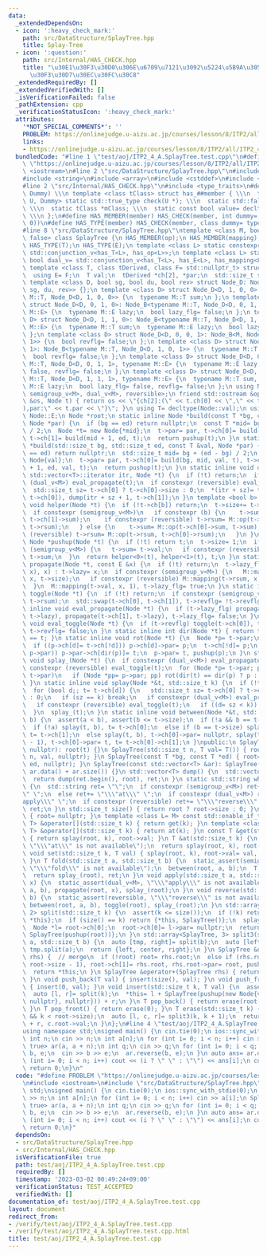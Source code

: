 ```yaml
---
data:
  _extendedDependsOn:
  - icon: ':heavy_check_mark:'
    path: src/DataStructure/SplayTree.hpp
    title: Splay-Tree
  - icon: ':question:'
    path: src/Internal/HAS_CHECK.hpp
    title: "\u30E1\u30F3\u30D0\u306E\u6709\u7121\u3092\u5224\u5B9A\u3059\u308B\u30C6\
      \u30F3\u30D7\u30EC\u30FC\u30C8"
  _extendedRequiredBy: []
  _extendedVerifiedWith: []
  _isVerificationFailed: false
  _pathExtension: cpp
  _verificationStatusIcon: ':heavy_check_mark:'
  attributes:
    '*NOT_SPECIAL_COMMENTS*': ''
    PROBLEM: https://onlinejudge.u-aizu.ac.jp/courses/lesson/8/ITP2/all/ITP2_4_A
    links:
    - https://onlinejudge.u-aizu.ac.jp/courses/lesson/8/ITP2/all/ITP2_4_A
  bundledCode: "#line 1 \"test/aoj/ITP2_4_A.SplayTree.test.cpp\"\n#define PROBLEM\
    \ \"https://onlinejudge.u-aizu.ac.jp/courses/lesson/8/ITP2/all/ITP2_4_A\"\n#include\
    \ <iostream>\n#line 2 \"src/DataStructure/SplayTree.hpp\"\n#include <vector>\n\
    #include <string>\n#include <array>\n#include <cstddef>\n#include <cassert>\n\
    #line 2 \"src/Internal/HAS_CHECK.hpp\"\n#include <type_traits>\n#define HAS_CHECK(member,\
    \ Dummy) \\\n template <class tClass> struct has_##member { \\\n  template <class\
    \ U, Dummy> static std::true_type check(U *); \\\n  static std::false_type check(...);\
    \ \\\n  static tClass *mClass; \\\n  static const bool value= decltype(check(mClass))::value;\
    \ \\\n };\n#define HAS_MEMBER(member) HAS_CHECK(member, int dummy= (&U::member,\
    \ 0))\n#define HAS_TYPE(member) HAS_CHECK(member, class dummy= typename U::member)\n\
    #line 8 \"src/DataStructure/SplayTree.hpp\"\ntemplate <class M, bool reversible=\
    \ false> class SplayTree {\n HAS_MEMBER(op);\n HAS_MEMBER(mapping);\n HAS_MEMBER(composition);\n\
    \ HAS_TYPE(T);\n HAS_TYPE(E);\n template <class L> static constexpr bool semigroup_v=\
    \ std::conjunction_v<has_T<L>, has_op<L>>;\n template <class L> static constexpr\
    \ bool dual_v= std::conjunction_v<has_T<L>, has_E<L>, has_mapping<L>, has_composition<L>>;\n\
    \ template <class T, class tDerived, class F= std::nullptr_t> struct Node_B {\n\
    \  using E= F;\n  T val;\n  tDerived *ch[2], *par;\n  std::size_t size;\n };\n\
    \ template <class D, bool sg, bool du, bool rev> struct Node_D: Node_B<M, Node_D<D,\
    \ sg, du, rev>> {};\n template <class D> struct Node_D<D, 1, 0, 0>: Node_B<typename\
    \ M::T, Node_D<D, 1, 0, 0>> {\n  typename M::T sum;\n };\n template <class D>\
    \ struct Node_D<D, 0, 1, 0>: Node_B<typename M::T, Node_D<D, 0, 1, 0>, typename\
    \ M::E> {\n  typename M::E lazy;\n  bool lazy_flg= false;\n };\n template <class\
    \ D> struct Node_D<D, 1, 1, 0>: Node_B<typename M::T, Node_D<D, 1, 1, 0>, typename\
    \ M::E> {\n  typename M::T sum;\n  typename M::E lazy;\n  bool lazy_flg= false;\n\
    \ };\n template <class D> struct Node_D<D, 0, 0, 1>: Node_B<M, Node_D<D, 0, 0,\
    \ 1>> {\n  bool revflg= false;\n };\n template <class D> struct Node_D<D, 1, 0,\
    \ 1>: Node_B<typename M::T, Node_D<D, 1, 0, 1>> {\n  typename M::T sum, rsum;\n\
    \  bool revflg= false;\n };\n template <class D> struct Node_D<D, 0, 1, 1>: Node_B<typename\
    \ M::T, Node_D<D, 0, 1, 1>, typename M::E> {\n  typename M::E lazy;\n  bool lazy_flg=\
    \ false, revflg= false;\n };\n template <class D> struct Node_D<D, 1, 1, 1>: Node_B<typename\
    \ M::T, Node_D<D, 1, 1, 1>, typename M::E> {\n  typename M::T sum, rsum;\n  typename\
    \ M::E lazy;\n  bool lazy_flg= false, revflg= false;\n };\n using Node= Node_D<void,\
    \ semigroup_v<M>, dual_v<M>, reversible>;\n friend std::ostream &operator<<(std::ostream\
    \ &os, Node t) { return os << \"{ch[2]:(\" << t.ch[0] << \",\" << t.ch[1] << \"\
    ),par:\" << t.par << \"}\"; }\n using T= decltype(Node::val);\n using E= typename\
    \ Node::E;\n Node *root;\n static inline Node *build(const T *bg, const T *ed,\
    \ Node *par) {\n  if (bg == ed) return nullptr;\n  const T *mid= bg + (ed - bg)\
    \ / 2;\n  Node *t= new Node{*mid};\n  t->par= par, t->ch[0]= build(bg, mid, t),\
    \ t->ch[1]= build(mid + 1, ed, t);\n  return pushup(t);\n }\n static inline Node\
    \ *build(std::size_t bg, std::size_t ed, const T &val, Node *par) {\n  if (bg\
    \ == ed) return nullptr;\n  std::size_t mid= bg + (ed - bg) / 2;\n  Node *t= new\
    \ Node{val};\n  t->par= par, t->ch[0]= build(bg, mid, val, t), t->ch[1]= build(mid\
    \ + 1, ed, val, t);\n  return pushup(t);\n }\n static inline void dump(typename\
    \ std::vector<T>::iterator itr, Node *t) {\n  if (!t) return;\n  if constexpr\
    \ (dual_v<M>) eval_propagate(t);\n  if constexpr (reversible) eval_toggle(t);\n\
    \  std::size_t sz= t->ch[0] ? t->ch[0]->size : 0;\n  *(itr + sz)= t->val, dump(itr,\
    \ t->ch[0]), dump(itr + sz + 1, t->ch[1]);\n }\n template <bool b> static inline\
    \ void helper(Node *t) {\n  if (!t->ch[b]) return;\n  t->size+= t->ch[b]->size;\n\
    \  if constexpr (semigroup_v<M>)\n   if constexpr (b) {\n    t->sum= M::op(t->sum,\
    \ t->ch[1]->sum);\n    if constexpr (reversible) t->rsum= M::op(t->ch[1]->rsum,\
    \ t->rsum);\n   } else {\n    t->sum= M::op(t->ch[0]->sum, t->sum);\n    if constexpr\
    \ (reversible) t->rsum= M::op(t->rsum, t->ch[0]->rsum);\n   }\n }\n static inline\
    \ Node *pushup(Node *t) {\n  if (!t) return t;\n  t->size= 1;\n  if constexpr\
    \ (semigroup_v<M>) {\n   t->sum= t->val;\n   if constexpr (reversible) t->rsum=\
    \ t->sum;\n  }\n  return helper<0>(t), helper<1>(t), t;\n }\n static inline void\
    \ propagate(Node *t, const E &x) {\n  if (!t) return;\n  t->lazy_flg ? (M::composition(t->lazy,\
    \ x), x) : t->lazy= x;\n  if constexpr (semigroup_v<M>) {\n   M::mapping(t->sum,\
    \ x, t->size);\n   if constexpr (reversible) M::mapping(t->rsum, x, t->size);\n\
    \  }\n  M::mapping(t->val, x, 1), t->lazy_flg= true;\n }\n static inline void\
    \ toggle(Node *t) {\n  if (!t) return;\n  if constexpr (semigroup_v<M>) std::swap(t->sum,\
    \ t->rsum);\n  std::swap(t->ch[0], t->ch[1]), t->revflg= !t->revflg;\n }\n static\
    \ inline void eval_propagate(Node *t) {\n  if (t->lazy_flg) propagate(t->ch[0],\
    \ t->lazy), propagate(t->ch[1], t->lazy), t->lazy_flg= false;\n }\n static inline\
    \ void eval_toggle(Node *t) {\n  if (t->revflg) toggle(t->ch[0]), toggle(t->ch[1]),\
    \ t->revflg= false;\n }\n static inline int dir(Node *t) { return t->par->ch[1]\
    \ == t; }\n static inline void rot(Node *t) {\n  Node *p= t->par;\n  int d= dir(t);\n\
    \  if ((p->ch[d]= t->ch[!d])) p->ch[d]->par= p;\n  t->ch[!d]= p;\n  if ((t->par=\
    \ p->par)) p->par->ch[dir(p)]= t;\n  p->par= t, pushup(p);\n }\n static inline\
    \ void splay_(Node *t) {\n  if constexpr (dual_v<M>) eval_propagate(t);\n  if\
    \ constexpr (reversible) eval_toggle(t);\n  for (Node *p= t->par; p; rot(t), p=\
    \ t->par)\n   if (Node *pp= p->par; pp) rot(dir(t) == dir(p) ? p : t);\n  pushup(t);\n\
    \ }\n static inline void splay(Node *&t, std::size_t k) {\n  if (!t) return;\n\
    \  for (bool d;; t= t->ch[d]) {\n   std::size_t sz= t->ch[0] ? t->ch[0]->size\
    \ : 0;\n   if (sz == k) break;\n   if constexpr (dual_v<M>) eval_propagate(t);\n\
    \   if constexpr (reversible) eval_toggle(t);\n   if ((d= sz < k)) k-= sz + 1;\n\
    \  }\n  splay_(t);\n }\n static inline void between(Node *&t, std::size_t a, std::size_t\
    \ b) {\n  assert(a < b), assert(b <= t->size);\n  if (!a && b == t->size) return;\n\
    \  if (!a) splay(t, b), t= t->ch[0];\n  else if (b == t->size) splay(t, a - 1),\
    \ t= t->ch[1];\n  else splay(t, b), t->ch[0]->par= nullptr, splay(t->ch[0], a\
    \ - 1), t->ch[0]->par= t, t= t->ch[0]->ch[1];\n }\npublic:\n SplayTree(Node *t=\
    \ nullptr): root(t) {}\n SplayTree(std::size_t n, T val= T()) { root= build(0,\
    \ n, val, nullptr); }\n SplayTree(const T *bg, const T *ed) { root= build(bg,\
    \ ed, nullptr); }\n SplayTree(const std::vector<T> &ar): SplayTree(ar.data(),\
    \ ar.data() + ar.size()) {}\n std::vector<T> dump() {\n  std::vector<T> ret(size());\n\
    \  return dump(ret.begin(), root), ret;\n }\n static std::string which_available()\
    \ {\n  std::string ret= \"\";\n  if constexpr (semigroup_v<M>) ret+= \"\\\"fold\\\
    \" \";\n  else ret+= \"\\\"at\\\" \";\n  if constexpr (dual_v<M>) ret+= \"\\\"\
    apply\\\" \";\n  if constexpr (reversible) ret+= \"\\\"reverse\\\" \";\n  return\
    \ ret;\n }\n std::size_t size() { return root ? root->size : 0; }\n void clear()\
    \ { root= nullptr; }\n template <class L= M> const std::enable_if_t<semigroup_v<L>,\
    \ T> &operator[](std::size_t k) { return get(k); }\n template <class L= M> std::enable_if_t<!semigroup_v<L>,\
    \ T> &operator[](std::size_t k) { return at(k); }\n const T &get(std::size_t k)\
    \ { return splay(root, k), root->val; }\n T &at(std::size_t k) {\n  static_assert(!semigroup_v<M>,\
    \ \"\\\"at\\\" is not available\");\n  return splay(root, k), root->val;\n }\n\
    \ void set(std::size_t k, T val) { splay(root, k), root->val= val, pushup(root);\
    \ }\n T fold(std::size_t a, std::size_t b) {\n  static_assert(semigroup_v<M>,\
    \ \"\\\"fold\\\" is not available\");\n  between(root, a, b);\n  T ret= root->sum;\n\
    \  return splay_(root), ret;\n }\n void apply(std::size_t a, std::size_t b, E\
    \ x) {\n  static_assert(dual_v<M>, \"\\\"apply\\\" is not available\");\n  between(root,\
    \ a, b), propagate(root, x), splay_(root);\n }\n void reverse(std::size_t a, std::size_t\
    \ b) {\n  static_assert(reversible, \"\\\"reverse\\\" is not available\");\n \
    \ between(root, a, b), toggle(root), splay_(root);\n }\n std::array<SplayTree,\
    \ 2> split(std::size_t k) {\n  assert(k <= size());\n  if (!k) return {SplayTree(),\
    \ *this};\n  if (size() == k) return {*this, SplayTree()};\n  splay(root, k);\n\
    \  Node *l= root->ch[0];\n  root->ch[0]= l->par= nullptr;\n  return {SplayTree(l),\
    \ SplayTree(pushup(root))};\n }\n std::array<SplayTree, 3> split3(std::size_t\
    \ a, std::size_t b) {\n  auto [tmp, right]= split(b);\n  auto [left, center]=\
    \ tmp.split(a);\n  return {left, center, right};\n }\n SplayTree &operator+=(SplayTree\
    \ rhs) {  // merge\n  if (!root) root= rhs.root;\n  else if (rhs.root) splay(root,\
    \ root->size - 1), root->ch[1]= rhs.root, rhs.root->par= root, pushup(root);\n\
    \  return *this;\n }\n SplayTree &operator+(SplayTree rhs) { return *this+= rhs;\
    \ }\n void push_back(T val) { insert(size(), val); }\n void push_front(T val)\
    \ { insert(0, val); }\n void insert(std::size_t k, T val) {\n  assert(k <= size());\n\
    \  auto [l, r]= split(k);\n  *this= l + SplayTree(pushup(new Node{val, {nullptr,\
    \ nullptr}, nullptr})) + r;\n }\n T pop_back() { return erase(root->size - 1);\
    \ }\n T pop_front() { return erase(0); }\n T erase(std::size_t k) {\n  assert(root\
    \ && k < root->size);\n  auto [l, c, r]= split3(k, k + 1);\n  return *this= l\
    \ + r, c.root->val;\n }\n};\n#line 4 \"test/aoj/ITP2_4_A.SplayTree.test.cpp\"\n\
    using namespace std;\nsigned main() {\n cin.tie(0);\n ios::sync_with_stdio(0);\n\
    \ int n;\n cin >> n;\n int a[n];\n for (int i= 0; i < n; i++) cin >> a[i];\n SplayTree<int,\
    \ true> ar(a, a + n);\n int q;\n cin >> q;\n for (int i= 0; i < q; i++) {\n  int\
    \ b, e;\n  cin >> b >> e;\n  ar.reverse(b, e);\n }\n auto ans= ar.dump();\n for\
    \ (int i= 0; i < n; i++) cout << (i ? \" \" : \"\") << ans[i];\n cout << '\\n';\n\
    \ return 0;\n}\n"
  code: "#define PROBLEM \"https://onlinejudge.u-aizu.ac.jp/courses/lesson/8/ITP2/all/ITP2_4_A\"\
    \n#include <iostream>\n#include \"src/DataStructure/SplayTree.hpp\"\nusing namespace\
    \ std;\nsigned main() {\n cin.tie(0);\n ios::sync_with_stdio(0);\n int n;\n cin\
    \ >> n;\n int a[n];\n for (int i= 0; i < n; i++) cin >> a[i];\n SplayTree<int,\
    \ true> ar(a, a + n);\n int q;\n cin >> q;\n for (int i= 0; i < q; i++) {\n  int\
    \ b, e;\n  cin >> b >> e;\n  ar.reverse(b, e);\n }\n auto ans= ar.dump();\n for\
    \ (int i= 0; i < n; i++) cout << (i ? \" \" : \"\") << ans[i];\n cout << '\\n';\n\
    \ return 0;\n}"
  dependsOn:
  - src/DataStructure/SplayTree.hpp
  - src/Internal/HAS_CHECK.hpp
  isVerificationFile: true
  path: test/aoj/ITP2_4_A.SplayTree.test.cpp
  requiredBy: []
  timestamp: '2023-03-02 00:49:24+09:00'
  verificationStatus: TEST_ACCEPTED
  verifiedWith: []
documentation_of: test/aoj/ITP2_4_A.SplayTree.test.cpp
layout: document
redirect_from:
- /verify/test/aoj/ITP2_4_A.SplayTree.test.cpp
- /verify/test/aoj/ITP2_4_A.SplayTree.test.cpp.html
title: test/aoj/ITP2_4_A.SplayTree.test.cpp
---
```

